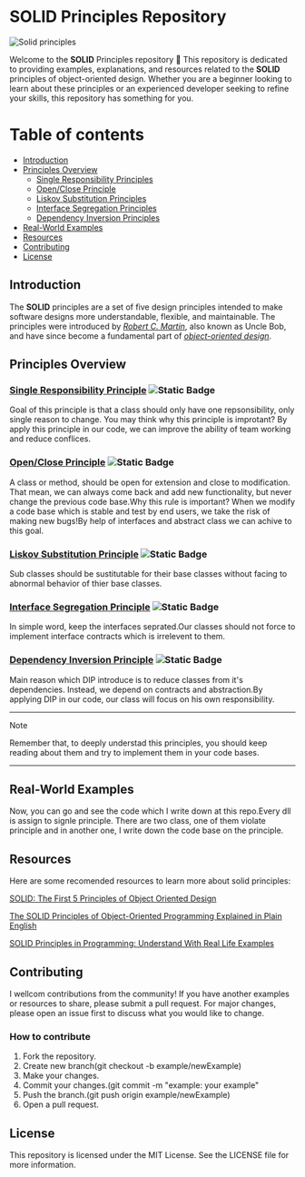 # SOLID Principles Repository

![Solid principles](https://media.dev.to/cdn-cgi/image/width=1280,height=720,fit=cover,gravity=auto,format=auto/https%3A%2F%2Fdev-to-uploads.s3.amazonaws.com%2Fuploads%2Farticles%2Ftq5fahfhe0kdc8muaiyg.png)

Welcome to the **SOLID** Principles repository 🤟 This repository is dedicated to providing examples, explanations, and resources related to the **SOLID** principles of object-oriented design. Whether you are a beginner looking to learn about these principles or an experienced developer seeking to refine your skills, this repository has something for you.

# Table of contents

- [Introduction](#introduction)
- [Principles Overview](#principles-overview)
  - [Single Responsibility Principles](#single-responsibility-principle-)
  - [Open/Close Principle](#openclose-principle-)
  - [Liskov Substitution Principles](#liskov-substitution-principle-)
  - [Interface Segregation Principles](#interface-segregation-principle-)
  - [Dependency Inversion Principles](#dependency-inversion-principle-)
- [Real-World Examples](#real-world-examples)
- [Resources](#resources)
- [Contributing](#contributing)
- [License](#license)

## Introduction
The **SOLID** principles are a set of five design principles intended to make software designs more understandable, flexible, and maintainable. The principles were introduced by [_Robert C. Martin_](https://en.wikipedia.org/wiki/Robert_C._Martin "Robert C. Martin"), also known as Uncle Bob, and have since become a fundamental part of [_object-oriented design_](https://www.educative.io/blog/object-oriented-programming "Object-oriented desing").

## Principles Overview

### [Single Responsibility Principle](SOLID.SingleResponsibilityPrinciple) ![Static Badge](https://img.shields.io/badge/(SRP)-blue?style=flat)

Goal of this principle is that a class should only have one repsonsibility, only single reason to change.
You may think why this principle is improtant? By apply this principle in our code, we can improve the ability of team working and reduce conflices.

### [Open/Close Principle](SOLID.OpenClosedPrinciple) ![Static Badge](https://img.shields.io/badge/(OCP)-blue?style=flat)

A class or method, should be open for extension and close to modification.
That mean, we can always come back and add new functionality, but never change the previous code base.Why this rule is important? When we modify a code base which is stable and test by end users, we take the risk of making new bugs!By help of interfaces and abstract class we can achive to this goal.

### [Liskov Substitution Principle](SOLID.LiskovSubstitutionPrinciple) ![Static Badge](https://img.shields.io/badge/(LSP)-blue?style=flat)

Sub classes should be sustitutable for their base classes without facing to abnormal behavior of thier base classes.

### [Interface Segregation Principle](SOLID.InterfaceSegregationPrinciple) ![Static Badge](https://img.shields.io/badge/(ISP)-blue?style=flat)

In simple word, keep the interfaces seprated.Our classes should not force to implement interface contracts which is irrelevent to them.

### [Dependency Inversion Principle](SOLID.DependencyInversionPrinciple) ![Static Badge](https://img.shields.io/badge/(DIP)-blue?style=flat)

Main reason which DIP introduce is to reduce classes from it's dependencies. Instead, we depend on contracts and abstraction.By applying DIP in our code, our class will focus on his own responsibility.

---

> [!NOTE]
> Remember that, to deeply understad this principles, you should keep reading about them and try to implement them in your code bases.

---

## Real-World Examples

Now, you can go and see the code which I write down at this repo.Every dll is assign to signle principle. There are two class, one of them violate principle and in another one, I write down the code base on the principle.

## Resources

Here are some recomended resources to learn more about solid principles:

[SOLID: The First 5 Principles of Object Oriented Design](https://www.digitalocean.com/community/conceptual-articles/s-o-l-i-d-the-first-five-principles-of-object-oriented-design "Solid Article")

[The SOLID Principles of Object-Oriented Programming Explained in Plain English](https://www.freecodecamp.org/news/solid-principles-explained-in-plain-english/ "Solid Article")

[SOLID Principles in Programming: Understand With Real Life Examples](https://www.geeksforgeeks.org/solid-principle-in-programming-understand-with-real-life-examples/ "Solid Article")

## Contributing

I wellcom contributions from the community! If you have another examples or resources to share, please submit a pull request. For major changes, please open an issue first to discuss what you would like to change.

### How to contribute

1. Fork the repository.
2. Create new branch(git checkout -b example/newExample)
3. Make your changes.
4. Commit your changes.(git commit -m "example: your example"
5. Push the branch.(git push origin example/newExample)
6. Open a pull request.

## License

This repository is licensed under the MIT License. See the LICENSE file for more information.

